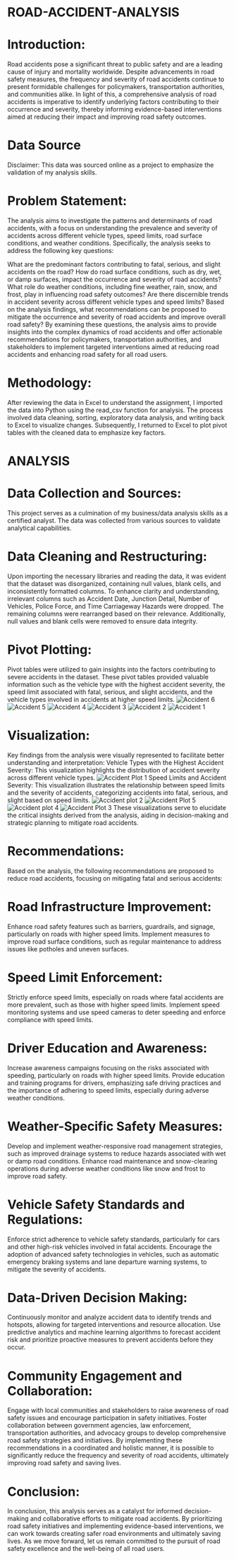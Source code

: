 # ROAD-ACCIDENT-ANALYSIS
# Introduction:

Road accidents pose a significant threat to public safety and are a leading cause of injury and mortality worldwide. Despite advancements in road safety measures, the frequency and severity of road accidents continue to present formidable challenges for policymakers, transportation authorities, and communities alike. In light of this, a comprehensive analysis of road accidents is imperative to identify underlying factors contributing to their occurrence and severity, thereby informing evidence-based interventions aimed at reducing their impact and improving road safety outcomes.

# Data Source

Disclaimer: This data was sourced online as a project to emphasize the validation of my analysis skills.

# Problem Statement:

The analysis aims to investigate the patterns and determinants of road accidents, with a focus on understanding the prevalence and severity of accidents across different vehicle types, speed limits, road surface conditions, and weather conditions. Specifically, the analysis seeks to address the following key questions:

What are the predominant factors contributing to fatal, serious, and slight accidents on the road?
How do road surface conditions, such as dry, wet, or damp surfaces, impact the occurrence and severity of road accidents?
What role do weather conditions, including fine weather, rain, snow, and frost, play in influencing road safety outcomes?
Are there discernible trends in accident severity across different vehicle types and speed limits?
Based on the analysis findings, what recommendations can be proposed to mitigate the occurrence and severity of road accidents and improve overall road safety?
By examining these questions, the analysis aims to provide insights into the complex dynamics of road accidents and offer actionable recommendations for policymakers, transportation authorities, and stakeholders to implement targeted interventions aimed at reducing road accidents and enhancing road safety for all road users.

# Methodology:

After reviewing the data in Excel to understand the assignment, I imported the data into Python using the read_csv function for analysis. The process involved data cleaning, sorting, exploratory data analysis, and writing back to Excel to visualize changes. Subsequently, I returned to Excel to plot pivot tables with the cleaned data to emphasize key factors.

# ANALYSIS

# Data Collection and Sources:
This project serves as a culmination of my business/data analysis skills as a certified analyst. The data was collected from various sources to validate analytical capabilities.

# Data Cleaning and Restructuring:
Upon importing the necessary libraries and reading the data, it was evident that the dataset was disorganized, containing null values, blank cells, and inconsistently formatted columns. To enhance clarity and understanding, irrelevant columns such as Accident Date, Junction Detail, Number of Vehicles, Police Force, and Time Carriageway Hazards were dropped. The remaining columns were rearranged based on their relevance. Additionally, null values and blank cells were removed to ensure data integrity.

# Pivot Plotting:
Pivot tables were utilized to gain insights into the factors contributing to severe accidents in the dataset. These pivot tables provided valuable information such as the vehicle type with the highest accident severity, the speed limit associated with fatal, serious, and slight accidents, and the vehicle types involved in accidents at higher speed limits.
![Accident 6](https://github.com/Ranking1313/ROAD-ACCIDENT-ANALYSIS/assets/166823820/65cbae73-e4e0-480f-b17e-e02e33d5fc1a)
![Accident 5](https://github.com/Ranking1313/ROAD-ACCIDENT-ANALYSIS/assets/166823820/865919cc-49aa-479a-8cb7-af7c0ca436d4)
![Accident 4](https://github.com/Ranking1313/ROAD-ACCIDENT-ANALYSIS/assets/166823820/759f1975-c07e-4e2c-9aa2-2b2b7d29a107)
![Accident 3](https://github.com/Ranking1313/ROAD-ACCIDENT-ANALYSIS/assets/166823820/27b684a6-8b27-45b8-8813-de46b5aec8ee)
![Accident 2](https://github.com/Ranking1313/ROAD-ACCIDENT-ANALYSIS/assets/166823820/0d8f1c92-bb1b-4bf1-aaf4-b895f3d56638)
![Accident 1](https://github.com/Ranking1313/ROAD-ACCIDENT-ANALYSIS/assets/166823820/070891a8-6ff9-49b4-8f39-687c6650cd46)

# Visualization:
Key findings from the analysis were visually represented to facilitate better understanding and interpretation:
Vehicle Types with the Highest Accident Severity: This visualization highlights the distribution of accident severity across different vehicle types.
![Accident Plot 1](https://github.com/Ranking1313/ROAD-ACCIDENT-ANALYSIS/assets/166823820/edf6af5b-6e6c-463d-891b-ae1cc0d34431)
Speed Limits and Accident Severity: This visualization illustrates the relationship between speed limits and the severity of accidents, categorizing accidents into fatal, serious, and slight based on speed limits.
![Accident plot 2](https://github.com/Ranking1313/ROAD-ACCIDENT-ANALYSIS/assets/166823820/8f86f6a6-9276-4f35-b9ed-2bff58f0d310)
![Accident Plot 5](https://github.com/Ranking1313/ROAD-ACCIDENT-ANALYSIS/assets/166823820/c3277add-3fda-403a-a6d9-7590916f9bd6)
![Accident plot 4](https://github.com/Ranking1313/ROAD-ACCIDENT-ANALYSIS/assets/166823820/d5ca8411-629b-4a0b-800e-c53abf46d6e5)
![Accident Plot 3](https://github.com/Ranking1313/ROAD-ACCIDENT-ANALYSIS/assets/166823820/e74a5e31-738d-4ef6-a6cf-8898f87dd132)
These visualizations serve to elucidate the critical insights derived from the analysis, aiding in decision-making and strategic planning to mitigate road accidents.

# Recommendations:

Based on the analysis, the following recommendations are proposed to reduce road accidents, focusing on mitigating fatal and serious accidents:
# Road Infrastructure Improvement:
Enhance road safety features such as barriers, guardrails, and signage, particularly on roads with higher speed limits. Implement measures to improve road surface conditions, such as regular maintenance to address issues like potholes and uneven surfaces.
# Speed Limit Enforcement:
Strictly enforce speed limits, especially on roads where fatal accidents are more prevalent, such as those with higher speed limits. Implement speed monitoring systems and use speed cameras to deter speeding and enforce compliance with speed limits.
# Driver Education and Awareness:
Increase awareness campaigns focusing on the risks associated with speeding, particularly on roads with higher speed limits. Provide education and training programs for drivers, emphasizing safe driving practices and the importance of adhering to speed limits, especially during adverse weather conditions.
# Weather-Specific Safety Measures:
Develop and implement weather-responsive road management strategies, such as improved drainage systems to reduce hazards associated with wet or damp road conditions. Enhance road maintenance and snow-clearing operations during adverse weather conditions like snow and frost to improve road safety.
# Vehicle Safety Standards and Regulations:
Enforce strict adherence to vehicle safety standards, particularly for cars and other high-risk vehicles involved in fatal accidents. Encourage the adoption of advanced safety technologies in vehicles, such as automatic emergency braking systems and lane departure warning systems, to mitigate the severity of accidents.
# Data-Driven Decision Making:
Continuously monitor and analyze accident data to identify trends and hotspots, allowing for targeted interventions and resource allocation. Use predictive analytics and machine learning algorithms to forecast accident risk and prioritize proactive measures to prevent accidents before they occur.
# Community Engagement and Collaboration:
Engage with local communities and stakeholders to raise awareness of road safety issues and encourage participation in safety initiatives. Foster collaboration between government agencies, law enforcement, transportation authorities, and advocacy groups to develop comprehensive road safety strategies and initiatives.
By implementing these recommendations in a coordinated and holistic manner, it is possible to significantly reduce the frequency and severity of road accidents, ultimately improving road safety and saving lives.

# Conclusion:

In conclusion, this analysis serves as a catalyst for informed decision-making and collaborative efforts to mitigate road accidents. By prioritizing road safety initiatives and implementing evidence-based interventions, we can work towards creating safer road environments and ultimately saving lives. As we move forward, let us remain committed to the pursuit of road safety excellence and the well-being of all road users.







